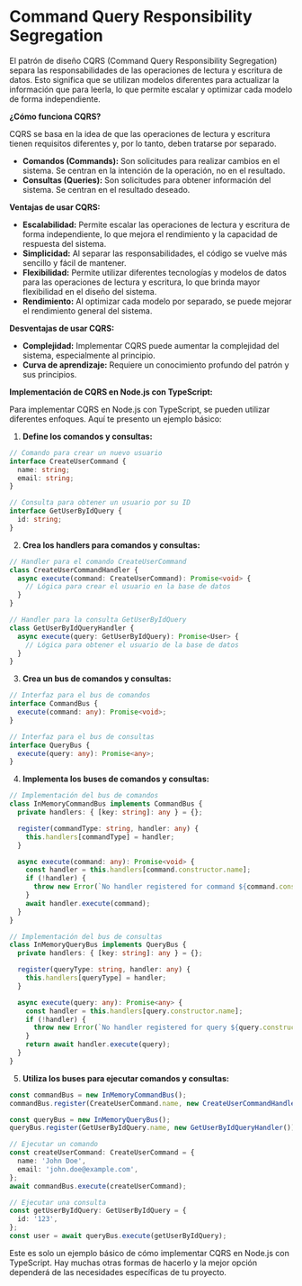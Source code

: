 
# Command Query Responsibility Segregation

El patrón de diseño CQRS (Command Query Responsibility Segregation) separa las responsabilidades de las operaciones de lectura y escritura de datos. Esto significa que se utilizan modelos diferentes para actualizar la información que para leerla, lo que permite escalar y optimizar cada modelo de forma independiente.

**¿Cómo funciona CQRS?**

CQRS se basa en la idea de que las operaciones de lectura y escritura tienen requisitos diferentes y, por lo tanto, deben tratarse por separado.

*   **Comandos (Commands):** Son solicitudes para realizar cambios en el sistema. Se centran en la intención de la operación, no en el resultado.
*   **Consultas (Queries):** Son solicitudes para obtener información del sistema. Se centran en el resultado deseado.

**Ventajas de usar CQRS:**

*   **Escalabilidad:** Permite escalar las operaciones de lectura y escritura de forma independiente, lo que mejora el rendimiento y la capacidad de respuesta del sistema.
*   **Simplicidad:** Al separar las responsabilidades, el código se vuelve más sencillo y fácil de mantener.
*   **Flexibilidad:** Permite utilizar diferentes tecnologías y modelos de datos para las operaciones de lectura y escritura, lo que brinda mayor flexibilidad en el diseño del sistema.
*   **Rendimiento:** Al optimizar cada modelo por separado, se puede mejorar el rendimiento general del sistema.

**Desventajas de usar CQRS:**

*   **Complejidad:** Implementar CQRS puede aumentar la complejidad del sistema, especialmente al principio.
*   **Curva de aprendizaje:** Requiere un conocimiento profundo del patrón y sus principios.

**Implementación de CQRS en Node.js con TypeScript:**

Para implementar CQRS en Node.js con TypeScript, se pueden utilizar diferentes enfoques. Aquí te presento un ejemplo básico:

1.  **Define los comandos y consultas:**

```typescript
// Comando para crear un nuevo usuario
interface CreateUserCommand {
  name: string;
  email: string;
}

// Consulta para obtener un usuario por su ID
interface GetUserByIdQuery {
  id: string;
}
```

2.  **Crea los handlers para comandos y consultas:**

```typescript
// Handler para el comando CreateUserCommand
class CreateUserCommandHandler {
  async execute(command: CreateUserCommand): Promise<void> {
    // Lógica para crear el usuario en la base de datos
  }
}

// Handler para la consulta GetUserByIdQuery
class GetUserByIdQueryHandler {
  async execute(query: GetUserByIdQuery): Promise<User> {
    // Lógica para obtener el usuario de la base de datos
  }
}
```

3.  **Crea un bus de comandos y consultas:**

```typescript
// Interfaz para el bus de comandos
interface CommandBus {
  execute(command: any): Promise<void>;
}

// Interfaz para el bus de consultas
interface QueryBus {
  execute(query: any): Promise<any>;
}
```

4.  **Implementa los buses de comandos y consultas:**

```typescript
// Implementación del bus de comandos
class InMemoryCommandBus implements CommandBus {
  private handlers: { [key: string]: any } = {};

  register(commandType: string, handler: any) {
    this.handlers[commandType] = handler;
  }

  async execute(command: any): Promise<void> {
    const handler = this.handlers[command.constructor.name];
    if (!handler) {
      throw new Error(`No handler registered for command ${command.constructor.name}`);
    }
    await handler.execute(command);
  }
}

// Implementación del bus de consultas
class InMemoryQueryBus implements QueryBus {
  private handlers: { [key: string]: any } = {};

  register(queryType: string, handler: any) {
    this.handlers[queryType] = handler;
  }

  async execute(query: any): Promise<any> {
    const handler = this.handlers[query.constructor.name];
    if (!handler) {
      throw new Error(`No handler registered for query ${query.constructor.name}`);
    }
    return await handler.execute(query);
  }
}
```

5.  **Utiliza los buses para ejecutar comandos y consultas:**

```typescript
const commandBus = new InMemoryCommandBus();
commandBus.register(CreateUserCommand.name, new CreateUserCommandHandler());

const queryBus = new InMemoryQueryBus();
queryBus.register(GetUserByIdQuery.name, new GetUserByIdQueryHandler());

// Ejecutar un comando
const createUserCommand: CreateUserCommand = {
  name: 'John Doe',
  email: 'john.doe@example.com',
};
await commandBus.execute(createUserCommand);

// Ejecutar una consulta
const getUserByIdQuery: GetUserByIdQuery = {
  id: '123',
};
const user = await queryBus.execute(getUserByIdQuery);
```

Este es solo un ejemplo básico de cómo implementar CQRS en Node.js con TypeScript. Hay muchas otras formas de hacerlo y la mejor opción dependerá de las necesidades específicas de tu proyecto.
